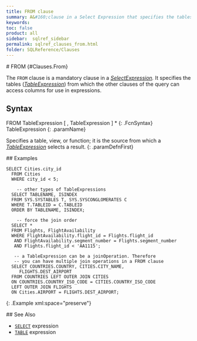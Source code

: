 ```yaml
---
title: FROM clause
summary: A&#160;clause in a Select Expression that specifies the tables from which the other clauses of the query can access columns for use in expressions.
keywords:
toc: false
product: all
sidebar:  sqlref_sidebar
permalink: sqlref_clauses_from.html
folder: SQLReference/Clauses
---
```

<section>
<div class="TopicContent" data-swiftype-index="true" markdown="1">
# FROM   {#Clauses.From}

The `FROM` clause is a mandatory clause in a
*[SelectExpression](sqlref_expressions_select.html).* It specifies the
tables (*[TableExpression](sqlref_expressions_table.html)*) from which
the other clauses of the query can access columns for use in
expressions.

## Syntax

<div class="fcnWrapperWide" markdown="1">
    FROM TableExpression [ , TableExpression ] *
{: .FcnSyntax}

</div>
<div class="paramList" markdown="1">
TableExpression
{: .paramName}

Specifies a table, view, or function; it is the source from which a
*[TableExpression](sqlref_expressions_table.html)* selects a result.
{: .paramDefnFirst}

</div>
## Examples

<div class="preWrapperWide" markdown="1">
    
    SELECT Cities.city_id
      FROM Cities
      WHERE city_id < 5;
    
        -- other types of TableExpressions
      SELECT TABLENAME, ISINDEX
      FROM SYS.SYSTABLES T, SYS.SYSCONGLOMERATES C
      WHERE T.TABLEID = C.TABLEID
      ORDER BY TABLENAME, ISINDEX;
    
        -- force the join order
      SELECT *
      FROM Flights, FlightAvailability
      WHERE FlightAvailability.flight_id = Flights.flight_id
       AND FlightAvailability.segment_number = Flights.segment_number
       AND Flights.flight_id < 'AA1115';
    
       -- a TableExpression can be a joinOperation. Therefore
       -- you can have multiple join operations in a FROM clause
      SELECT COUNTRIES.COUNTRY, CITIES.CITY_NAME,
    	 FLIGHTS.DEST_AIRPORT
      FROM COUNTRIES LEFT OUTER JOIN CITIES
      ON COUNTRIES.COUNTRY_ISO_CODE = CITIES.COUNTRY_ISO_CODE
      LEFT OUTER JOIN FLIGHTS
      ON Cities.AIRPORT = FLIGHTS.DEST_AIRPORT;
{: .Example xml:space="preserve"}

</div>
## See Also

* [`SELECT`](sqlref_expressions_select.html) expression
* [`TABLE`](sqlref_expressions_table.html) expression

</div>
</section>

